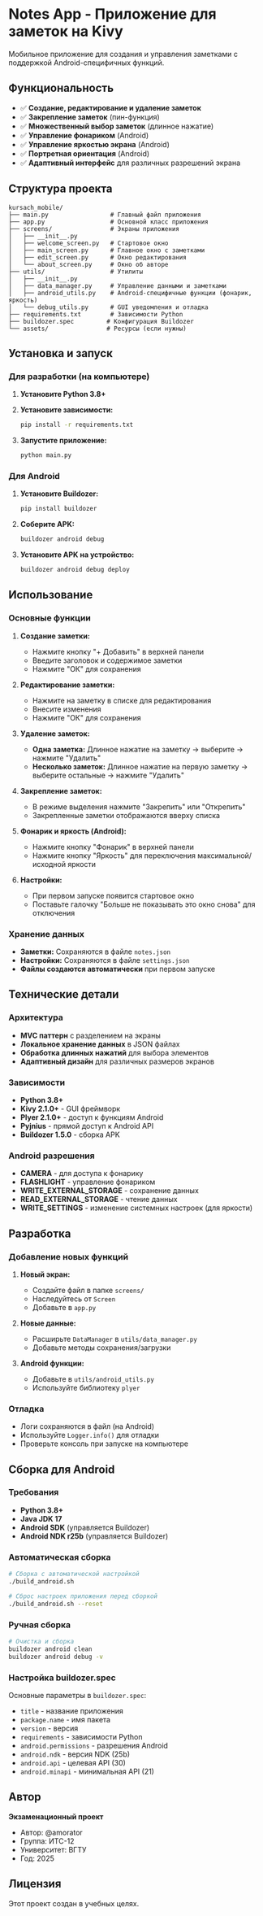 # Notes App - Приложение для заметок на Kivy

Мобильное приложение для создания и управления заметками с поддержкой Android-специфичных функций.

## Функциональность

- ✅ **Создание, редактирование и удаление заметок**
- ✅ **Закрепление заметок** (пин-функция)
- ✅ **Множественный выбор заметок** (длинное нажатие)
- ✅ **Управление фонариком** (Android)
- ✅ **Управление яркостью экрана** (Android)
- ✅ **Портретная ориентация** (Android)
- ✅ **Адаптивный интерфейс** для различных разрешений экрана

## Структура проекта

```
kursach_mobile/
├── main.py                 # Главный файл приложения
├── app.py                  # Основной класс приложения
├── screens/                # Экраны приложения
│   ├── __init__.py
│   ├── welcome_screen.py   # Стартовое окно
│   ├── main_screen.py      # Главное окно с заметками
│   ├── edit_screen.py      # Окно редактирования
│   └── about_screen.py     # Окно об авторе
├── utils/                  # Утилиты
│   ├── __init__.py
│   ├── data_manager.py     # Управление данными и заметками
│   ├── android_utils.py    # Android-специфичные функции (фонарик, яркость)
│   └── debug_utils.py      # GUI уведомления и отладка
├── requirements.txt        # Зависимости Python
├── buildozer.spec         # Конфигурация Buildozer
└── assets/                # Ресурсы (если нужны)
```

## Установка и запуск

### Для разработки (на компьютере)

1. **Установите Python 3.8+**

2. **Установите зависимости:**
   ```bash
   pip install -r requirements.txt
   ```

3. **Запустите приложение:**
   ```bash
   python main.py
   ```

### Для Android

1. **Установите Buildozer:**
   ```bash
   pip install buildozer
   ```

2. **Соберите APK:**
   ```bash
   buildozer android debug
   ```

3. **Установите APK на устройство:**
   ```bash
   buildozer android debug deploy
   ```

## Использование

### Основные функции

1. **Создание заметки:**
   - Нажмите кнопку "+ Добавить" в верхней панели
   - Введите заголовок и содержимое заметки
   - Нажмите "ОК" для сохранения

2. **Редактирование заметки:**
   - Нажмите на заметку в списке для редактирования
   - Внесите изменения
   - Нажмите "ОК" для сохранения

3. **Удаление заметок:**
   - **Одна заметка:** Длинное нажатие на заметку → выберите → нажмите "Удалить"
   - **Несколько заметок:** Длинное нажатие на первую заметку → выберите остальные → нажмите "Удалить"

4. **Закрепление заметок:**
   - В режиме выделения нажмите "Закрепить" или "Открепить"
   - Закрепленные заметки отображаются вверху списка

5. **Фонарик и яркость (Android):**
   - Нажмите кнопку "Фонарик" в верхней панели
   - Нажмите кнопку "Яркость" для переключения максимальной/исходной яркости

6. **Настройки:**
   - При первом запуске появится стартовое окно
   - Поставьте галочку "Больше не показывать это окно снова" для отключения

### Хранение данных

- **Заметки:** Сохраняются в файле `notes.json`
- **Настройки:** Сохраняются в файле `settings.json`
- **Файлы создаются автоматически** при первом запуске

## Технические детали

### Архитектура
- **MVC паттерн** с разделением на экраны
- **Локальное хранение данных** в JSON файлах
- **Обработка длинных нажатий** для выбора элементов
- **Адаптивный дизайн** для различных размеров экранов

### Зависимости
- **Python 3.8+**
- **Kivy 2.1.0+** - GUI фреймворк
- **Plyer 2.1.0+** - доступ к функциям Android
- **Pyjnius** - прямой доступ к Android API
- **Buildozer 1.5.0** - сборка APK

### Android разрешения
- **CAMERA** - для доступа к фонарику
- **FLASHLIGHT** - управление фонариком
- **WRITE_EXTERNAL_STORAGE** - сохранение данных
- **READ_EXTERNAL_STORAGE** - чтение данных
- **WRITE_SETTINGS** - изменение системных настроек (для яркости)

## Разработка

### Добавление новых функций

1. **Новый экран:**
   - Создайте файл в папке `screens/`
   - Наследуйтесь от `Screen`
   - Добавьте в `app.py`

2. **Новые данные:**
   - Расширьте `DataManager` в `utils/data_manager.py`
   - Добавьте методы сохранения/загрузки

3. **Android функции:**
   - Добавьте в `utils/android_utils.py`
   - Используйте библиотеку `plyer`

### Отладка

- Логи сохраняются в файл (на Android)
- Используйте `Logger.info()` для отладки
- Проверьте консоль при запуске на компьютере

## Сборка для Android

### Требования
- **Python 3.8+**
- **Java JDK 17**
- **Android SDK** (управляется Buildozer)
- **Android NDK r25b** (управляется Buildozer)

### Автоматическая сборка

```bash
# Сборка с автоматической настройкой
./build_android.sh

# Сброс настроек приложения перед сборкой
./build_android.sh --reset
```

### Ручная сборка

```bash
# Очистка и сборка
buildozer android clean
buildozer android debug -v
```

### Настройка buildozer.spec

Основные параметры в `buildozer.spec`:
- `title` - название приложения
- `package.name` - имя пакета
- `version` - версия
- `requirements` - зависимости Python
- `android.permissions` - разрешения Android
- `android.ndk` - версия NDK (25b)
- `android.api` - целевая API (30)
- `android.minapi` - минимальная API (21)

## Автор

**Экзаменационный проект**
- Автор: @amorator
- Группа: ИТС-12
- Университет: ВГТУ
- Год: 2025

## Лицензия

Этот проект создан в учебных целях.
